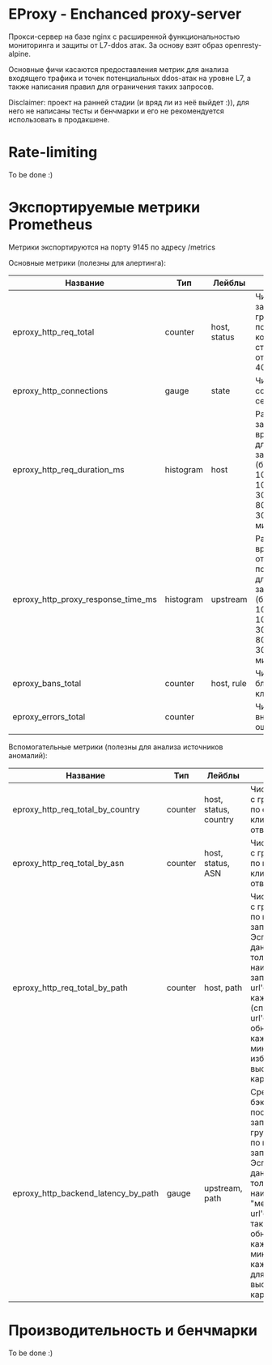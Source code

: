 # EProxy - Enchanced proxy-server

Прокси-сервер на базе nginx с расширенной функциональностью мониторинга и защиты от L7-ddos атак.
За основу взят образ openresty-alpine.

Основные фичи касаются предоставления метрик для анализа входящего трафика и точек потенциальных ddos-атак на уровне L7, а также написания правил для ограничения таких запросов.

Disclaimer: проект на ранней стадии (и вряд ли из неё выйдет :)), для него не написаны тесты и бенчмарки и его не рекомендуется использовать в продакшене.

# Rate-limiting 
To be done :)

# Экспортируемые метрики Prometheus 
Метрики экспортируются на порту 9145 по адресу /metrics

Основные метрики (полезны для алертинга):

| Название | Тип | Лейблы | Описание
| -------- | --- | ------ | -----
| eproxy_http_req_total | counter | host, status | Число запросов с группировкой по хостам и по кодам статусов ответа (200, 403, 502, etc.)
| eproxy_http_connections | gauge | state | Число соединений с сервером
| eproxy_http_req_duration_ms | histogram | host | Распределение запросов по времени длительности запроса (бакеты по 100, 200, 500, 1000, 2000, 3000, 5000, 8000, 10000, 30000, 60000 миллисекунд)
| eproxy_http_proxy_response_time_ms | histogram | upstream | Распределение времени ответа бэкенда по времени длительности запроса (бакеты по 100, 200, 500, 1000, 2000, 3000, 5000, 8000, 10000, 30000, 60000 миллисекунд)
| eproxy_bans_total | counter | host, rule | Число блокировок клиентов
| eproxy_errors_total | counter | | Число внутренних ошибок eproxy

Вспомогательные метрики (полезны для анализа источников аномалий):

| Название | Тип | Лейблы | Описание
| -------- | --- | ------ | -----
| eproxy_http_req_total_by_country | counter | host, status, country | Число запросов с группировкой по стране клиента и кодам ответа
| eproxy_http_req_total_by_asn | counter | host, status, ASN | Число запросов с группировкой по номеру AS клиента и кодам ответа
| eproxy_http_req_total_by_path | counter | host, path | Число запросов с группировкой по путям запроса. Эспортируются данные для только 10 наиболее часто запрашиваемых url'ов для каждого хоста (список таких url'ов обновляется каждые 10 минут) для избежания высокой кардинальности.
| eproxy_http_backend_latency_by_path | gauge | upstream, path | Среднее время бэкенда за последние 10 запросов с группировкой по путям запроса. Эспортируются данные для только 10 наиболее "медленных" url'ов (список таких url'ов обновляется каждые 10 минут) для каждого хоста для избежания высокой кардинальности.

# Производительность и бенчмарки
To be done :)
